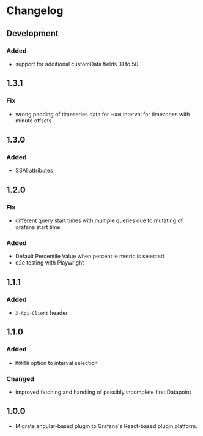 # Changelog

## Development

### Added

- support for additional customData fields 31 to 50

## 1.3.1

### Fix

- wrong padding of timeseries data for `HOUR` interval for timezones with minute offsets

## 1.3.0

### Added

- SSAI attributes

## 1.2.0

### Fix

- different query start times with multiple queries due to mutating of grafana start time

### Added

- Default Percentile Value when percentile metric is selected
- e2e testing with Playwright

## 1.1.1

### Added

- `X-Api-Client` header

## 1.1.0

### Added

- `MONTH` option to interval selection

### Changed

- improved fetching and handling of possibly incomplete first Datapoint

## 1.0.0

- Migrate angular-based plugin to Grafana's React-based plugin platform.
